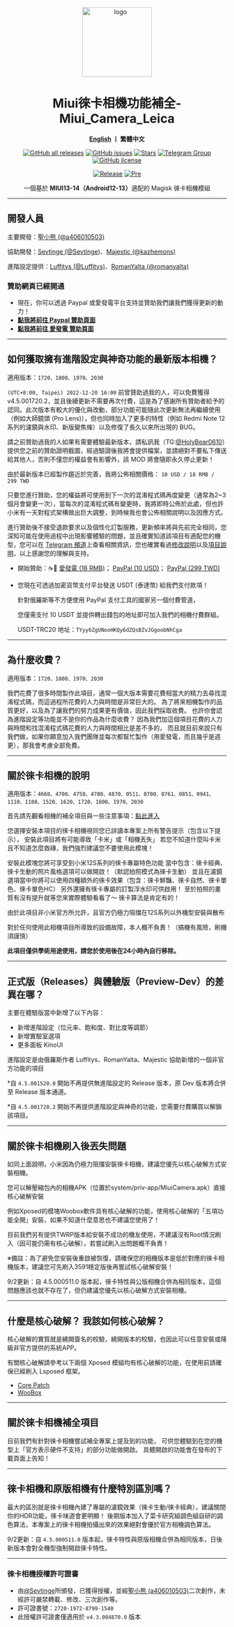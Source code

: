 <div align="center">
   <img width="160" src="https://i.imgur.com/jm0M0rG.png" alt="logo">
   <h1>Miui徠卡相機功能補全-Miui_Camera_Leica</h1>
   <p>
       <b><a href="https://github.com/a406010503/Miui_Camera/blob/main/Leica_en.md">English</a>  丨 繁體中文</b>
   </p>
   <a href="https://github.com/a406010503/Miui_Camera/releases"><img alt="GitHub all releases" src="https://img.shields.io/github/downloads/a406010503/Miui_Camera/total?label=Downloads"></a>
   <a href="https://github.com/a406010503/Miui_Camera/issues"><img alt="GitHub issues" src="https://img.shields.io/github/issues/a406010503/Miui_Camera"></a>
   <a href="https://github.com/a406010503/Miui_Camera/"><img alt="Stars" src="https://img.shields.io/github/stars/a406010503/Miui_Camera?label=stars"></a>
   <a href="https://t.me/HolyBearHome"><img alt="Telegram Group" src="https://img.shields.io/badge/聖小熊の小屋-Telegram-blue.svg?logo=telegram"></a>
   <a href="https://github.com/a406010503/Miui_Camera/blob/main/LICENSE"><img alt="GitHub license" src="https://img.shields.io/github/license/a406010503/Miui_Camera"></a><p>
      <a href="https://github.com/a406010503/Miui_Camera/releases/latest"><img alt="Release" src="https://img.shields.io/github/v/release/a406010503/Miui_Camera?label=release"></a>
   <a href="https://github.com/a406010503/Miui_Camera/releases/"><img alt="Pre" src="https://img.shields.io/github/v/tag/a406010503/Miui_Camera?color=orange&include_prereleases&label=Pre-release"></a>
   <p>一個基於 <b>MIUI13-14（Android12-13）</b>適配的 Magisk 徠卡相機模組</p>
</div>

---

## 開發人員
主要開發：[聖小熊 (@a406010503)](https://github.com/a406010503)<p>
協助開發：[Sevtinge (@Sevtinge)](https://github.com/sevtinge)、[Majestic (@kazhemons)](https://github.com/kazhemons)<p>
進階設定提供：[Luffitys (@Luffitys)](https://github.com/Luffitys)、[RomanYalta (@romanyalta)](https://github.com/romanyalta)<p>

### 贊助網頁已經開通
- 現在，你可以透過 Paypal 或愛發電平台支持並贊助我們讓我們獲得更新的動力！
- **[點我將前往 Paypal 贊助頁面](https://paypal.me/holybear0610)**
- **[點我將前往 愛發電 贊助頁面](https://afdian.net/a/HolyBear)**

---

## 如何獲取擁有進階設定與神奇功能的最新版本相機？
適用版本：`1720、1800、1970、2030`

`(UTC+8:00, Taipei) 2022-12-20 16:00` 前曾贊助過我的人，可以免費獲得 v4.5.001720.2，並且後續更新不需要再次付費，這是為了感謝所有贊助者給予的認同。此次版本有較大的優化與改動，部分功能可能隨此次更新無法再繼續使用（例如大師鏡頭 (Pro Lens)），但也同時加入了更多的特性（例如 Redmi Note 12 系列的濾鏡與水印、新版變焦條）以及修復了長久以來所出現的 BUG。

請之前贊助過我的人如果有需要體驗最新版本，請私訊我（TG:[@HolyBear0610](https://t.me/HolyBear0610)）提供您之前的贊助證明截圖，經過驗證後我將會提供檔案，並請絕對不要私下傳送給其他人，否則不僅您的權益會有影響外，該 MOD 將會隨即永久停止更新！

由於最新版本已經製作趨近於完善，我將公佈相關價格：
`10 USD / 18 RMB / 299 TWD`

只要您進行贊助，您的權益將可使用到下一次的混淆程式碼再度變更（通常為2~3個月會變更一次），當每次的混淆程式碼有變更時，我將即時公佈於此處，但也許小米有一天對程式架構做出巨大調整，到時候我也會公佈相關說明以及因應方式。

進行贊助後不接受退款要求以及個性化訂製服務，更新頻率將與先前完全相同，您深知可能在使用過程中出現影響體驗的問題，並且確實知道該項目有適配您的機型，您可以在 [Telegram 頻道](https://t.me/HolyBearHome/115)上查看相關資訊，您也確實看過[修改說明](https://github.com/a406010503/Miui_Camera/blob/main/Leica.md)以及[項目說明](https://github.com/a406010503/Miui_Camera/blob/main/README.md)，以上感謝您的理解與支持。

- 開始贊助：☕️🍺
[愛發電 (18 RMB)](https://afdian.net/item?plan_id=dfd7a8707e7b11eda1b452540025c377)；
[PayPal (10 USD)](http://paypal.me/holybear0610/10USD)；
[PayPal (299 TWD)](http://paypal.me/holybear0610/299TWD)

- 您現在可透過加密貨幣支付平台發送 USDT (泰達幣) 給我們支付款項！<p>
針對俄羅斯等不方便使用 PayPal 支付工具的國家另一個付費管道，<p>
您僅需支付 10 USDT 並提供轉出錢包的地址即可加入我們的相機付費群組。<p>
USDT-TRC20 地址：`TYyy6ZgUNooHKQy6dZQsBZvJGgoobNhCga`
   
---

## 為什麼收費？
適用版本：`1720、1800、1970、2030`

我們花費了很多時間製作此項目，通常一個大版本需要花費相當大的精力去尋找混淆程式碼，而這過程所花費的人力與時間是非常巨大的。
為了將來相機製作的品質更好，以及為了讓我們的努力成果更有價值，因此我們採取收費。
也許你會認為進階設定等功能並不是你的作品為什麼收費？ 因為我們加這個項目花費的人力與時間和找混淆程式碼花費的人力與時間相比是差不多的，
而且就目前來說只有我們做，如果你願意加入我們團隊並每次都幫忙製作（用愛發電，而且幾乎是週更），那我會考慮全部免費。

---

## 關於徠卡相機的說明
適用版本：`4660、4700、4750、4780、4870、0511、0700、0761、0851、0941、1110、1180、1520、1620、1720、1800、1970、2030`

首先請先觀看相機的補全項目與一些注意事項：[點此進入](https://github.com/a406010503/Miui_Camera/blob/main/README.md)<p>
您選擇安裝本項目的徠卡相機視同您已詳讀本專案上所有警告提示（包含以下提示），
安裝此項目將有可能導致「卡米」或「相機丟失」
若您不知道什麼叫卡米且不知道怎麼救磚，我們強烈建議您不要使用此模塊！

安裝此模塊您將可享受到小米12S系列的徠卡專屬特色功能
當中包含：徠卡經典、徠卡生動的照片風格選項可以做開啟！（默認拍照模式為徠卡生動）
並且在濾鏡選項當中你將可以使用四種額外的徠卡效果（包含：徠卡鮮豔、徠卡自然、徠卡單色、徠卡單色HC）
另外還擁有徠卡專屬的訂製浮水印可供啟用！
至於拍照的畫質有沒有提升就等您來實際體驗看看了～ 徠卡算法是肯定有的！<p>

由於此項目非小米官方所允許，且官方仍極力阻擋在12S系列以外機型安裝與散布<p>
對於任何使用此相機項目所導致的設備故障，本人概不負責！（搞機有風險，刷機須謹慎）<p>
**此項目僅供學術用途使用，請您於使用後在24小時內自行移除。**</p>

---

## 正式版（Releases）與體驗版（Preview-Dev）的差異在哪？
主要在體驗版當中新增了以下內容：
- 新增進階設定（位元率、飽和度、對比度等調節）
- 新增實驗室選項
- 更多面板 KinoUI
<p>
進階設定是由俄羅斯作者 Luffitys、RomanYalta、Majestic 協助新增的一個非官方功能的項目

*自 `4.5.001520.0` 開始不再提供無進階設定的 Release 版本，原 Dev 版本將合併至 Release 版本通道。<p>
*自 `4.5.001720.2` 開始不再提供進階設定與神奇的功能，您需要付費購買以解鎖該項目。

---

## 關於徠卡相機刷入後丟失問題
如同上面說明，小米因為仍極力阻擋安裝徠卡相機，建議您優先以核心破解方式安裝相機。<p>
您可以解壓縮包內的相機APK（位置於system/priv-app/MiuiCamera.apk）直接核心破解安裝<p>
例如Xposed的模塊Woobox軟件具有核心破解的功能，使用核心破解的「五項功能全開」安裝，如果不知道什麼意思也不建議您使用了！<p>
目前我們另有提供TWRP版本給安裝不成功的機友使用，不建議沒有Root情況刷入（因可能仍需有核心破解），若嘗試刷入出問題概不負責！<p>
※備註：為了避免您安裝後重啟被恢復，請確保您的相機版本是低於對應的徠卡相機版本，建議您可先刷入3591穩定版後再嘗試核心破解安裝！</p>
<p>
9/2更新：自 4.5.000511.0 版本起，徠卡特性與公版相機合併為相同版本，這個問題應該也就不存在了，但仍建議您優先以核心破解方式安裝相機。
   
---

## 什麼是核心破解？ 我該如何核心破解？
核心破解的實質就是繞開簽名的校驗，繞開版本的校驗，也因此可以任意安裝或降級非官方提供的系統APP。<p>
有關核心破解請參考以下兩個 Xposed 模組均有核心破解的功能，在使用前請確保已經刷入 Lsposed 框架。
- [Core Patch](https://github.com/LSPosed/CorePatch/releases)
- [WooBox](https://github.com/Xposed-Modules-Repo/com.lt2333.simplicitytools)

---

## 關於徠卡相機補全項目
目前我們有針對徠卡相機嘗試補全專案上提及到的功能，
可供您體驗到在您的機型上「官方表示硬件不支持」的部分功能做開啟。
具體開啟的功能會在發布的下載頁面上告知！

---

## 徠卡相機和原版相機有什麼特別區別嗎？

最大的區別就是徠卡相機內建了專屬的濾鏡效果（徠卡生動/徠卡經典），建議關閉你的HDR功能，徠卡味道會更明顯！
後期版本加入了菜卡研究組調色組自研的調色算法，本專案上的徠卡相機拍攝出來的效果絕對會優於官方相機調色算法。<p>
9/2更新：自 `4.5.000511.0` 版本起，徠卡特性與原版相機合併為相同版本，日後新版本會對全機型強制開啟徠卡特性。

---

### 徠卡相機授權許可證書
- 由[@Sevtinge](https://github.com/Sevtinge)所頒發，已獲得授權，並經[聖小熊 (a406010503)](https://github.com/a406010503)二次創作，未經許可嚴禁轉載、修改、三次創作等。
- 許可證書號：`2720-1972-8799-1540`
- 此授權許可證書僅適用於 `v4.3.004870.0` 版本
